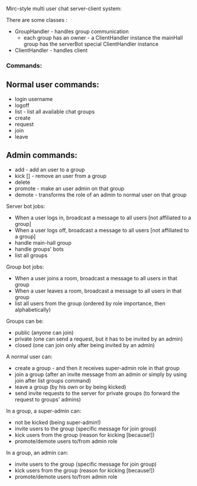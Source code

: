 Mirc-style multi user chat server-client system:

There are some classes :
- GroupHandler - handles group communication
    - each group has an owner - a ClientHandler instance
    the mainHall group has the serverBot special ClientHandler instance
- ClientHandler - handles client

### Commands:
## Normal user commands:
- login username
- logoff
- list - list all available chat groups
- create <group>
- request <group>
- join <group>
- leave <group>
## Admin commands:
- add <group> <user> - add an user to a group
- kick <group> <user> [<reason>] - remove an user from a group
- delete <group>
- promote <group> <user> - make an user admin on that group
- demote <group> <user> - transforms the role of an admin to normal user on that group

Server bot jobs:
- When a user logs in, broadcast a message to all users [not affiliated to a group]
- When a user logs off, broadcast a message to all users [not affiliated to a group]
- handle main-hall group
- handle groups' bots
- list all groups

Group bot jobs:
- When a user joins a room, broadcast a message to all users in that group
- When a user leaves a room, broadcast a message to all users in that group
- list all users from the group (ordered by role importance, then alphabetically)

Groups can be:
- public (anyone can join)
- private (one can send a request, but it has to be invited by an admin)
- closed (one can join only after being invited by an admin)

A normal user can:
- create a group - and then it receives super-admin role in that group
- join a group (after an invite message from an admin or simply by using join after list groups command)
- leave a group (by his own or by being kicked)
- send invite requests to the server for private groups (to forward the request to groups' admins)

In a group, a super-admin can:
- not be kicked (being super-admin!)
- invite users to the group (specific message for join group)
- kick users from the group (reason for kicking [because!])
- promote/demote users to/from admin role

In a group, an admin can:
- invite users to the group (specific message for join group)
- kick users from the group (reason for kicking [because!])
- promote/demote users to/from admin role

